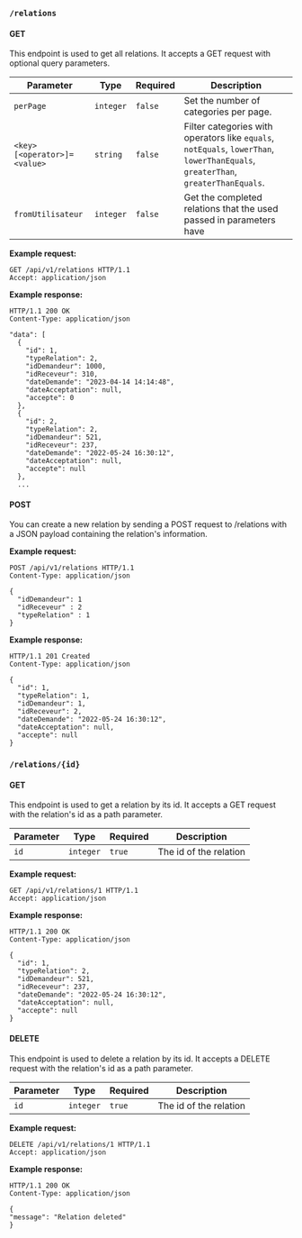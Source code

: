 ### `/relations`

#### GET

This endpoint is used to get all relations. It accepts a GET request with optional query parameters.

| Parameter                   | Type      | Required | Description                                                                                                                      |
| --------------------------- | --------- | -------- | -------------------------------------------------------------------------------------------------------------------------------- |
| `perPage`                   | `integer` | `false`  | Set the number of categories per page.                                                                                           |
| `<key>[<operator>]=<value>` | `string`  | `false`  | Filter categories with operators like `equals`, `notEquals`, `lowerThan`, `lowerThanEquals`, `greaterThan`, `greaterThanEquals`. |
| `fromUtilisateur`           | `integer` | `false`  | Get the completed relations that the used passed in parameters have                                                              |

**Example request:**

```http
GET /api/v1/relations HTTP/1.1
Accept: application/json
```

**Example response:**

```http
HTTP/1.1 200 OK
Content-Type: application/json

"data": [
  {
    "id": 1,
    "typeRelation": 2,
    "idDemandeur": 1000,
    "idReceveur": 310,
    "dateDemande": "2023-04-14 14:14:48",
    "dateAcceptation": null,
    "accepte": 0
  },
  {
    "id": 2,
    "typeRelation": 2,
    "idDemandeur": 521,
    "idReceveur": 237,
    "dateDemande": "2022-05-24 16:30:12",
    "dateAcceptation": null,
    "accepte": null
  },
  ...
```

#### POST

You can create a new relation by sending a POST request to /relations with a JSON payload containing the relation's information.

**Example request:**

```http
POST /api/v1/relations HTTP/1.1
Content-Type: application/json

{
  "idDemandeur": 1
  "idReceveur" : 2
  "typeRelation" : 1
}
```

**Example response:**

```http
HTTP/1.1 201 Created
Content-Type: application/json

{
  "id": 1,
  "typeRelation": 1,
  "idDemandeur": 1,
  "idReceveur": 2,
  "dateDemande": "2022-05-24 16:30:12",
  "dateAcceptation": null,
  "accepte": null
}
```

### `/relations/{id}`

#### GET

This endpoint is used to get a relation by its id. It accepts a GET request with the relation's id as a path parameter.

| Parameter | Type      | Required | Description            |
| --------- | --------- | -------- | ---------------------- |
| `id`      | `integer` | `true`   | The id of the relation |

**Example request:**

```http
GET /api/v1/relations/1 HTTP/1.1
Accept: application/json
```

**Example response:**

```http
HTTP/1.1 200 OK
Content-Type: application/json

{
  "id": 1,
  "typeRelation": 2,
  "idDemandeur": 521,
  "idReceveur": 237,
  "dateDemande": "2022-05-24 16:30:12",
  "dateAcceptation": null,
  "accepte": null
}
```

#### DELETE

This endpoint is used to delete a relation by its id. It accepts a DELETE request with the relation's id as a path parameter.

| Parameter | Type      | Required | Description            |
| --------- | --------- | -------- | ---------------------- |
| `id`      | `integer` | `true`   | The id of the relation |

**Example request:**

```http
DELETE /api/v1/relations/1 HTTP/1.1
Accept: application/json
```

**Example response:**

```http
HTTP/1.1 200 OK
Content-Type: application/json

{
"message": "Relation deleted"
}
```
